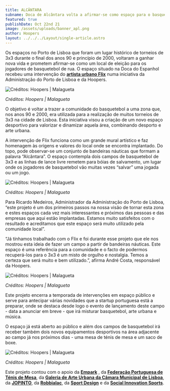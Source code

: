 ```yaml
---
title: ALCÂNTARA
subname: Doca de Alcântara volta a afirmar-se como espaço para o basquetebol de 3x3
featured: true
publishDate: Oct 22nd 21
image: /assets/uploads/banner_apl.png
author: Hoopers
layout: ../../../Layout/single-article.astro
---
```


Os espaços no Porto de Lisboa que foram um lugar histórico de torneios de 3x3 durante o final dos anos 90 e princípio de 2000, voltaram a ganhar nova vida e prometem afirmar-se como um local de eleição para os jogadores de basquetebol de rua. O espaço situado na Doca do Espanhol recebeu uma intervenção do  **[artista urbano Flix](https://www.instagram.com/flixrobotico/)**  numa iniciativa da Administração do Porto de Lisboa e da Hoopers.

![Créditos: Hoopers | Malagueta](/assets/uploads/4_hoopers_apl-créditos-hoopers-malagueta-.jpg 'Créditos: Hoopers | Malagueta')

_Créditos: Hoopers | Malagueta_

O objetivo é voltar a trazer a comunidade do basquetebol a uma zona que, nos anos 90 e 2000, era utilizada para a realização de muitos torneios de 3x3 na cidade de Lisboa. Esta iniciativa visou a criação de um novo espaço desportivo para valorizar e dinamizar aquela área, combinando desporto e arte urbana.

A intervenção de Flix funciona como um grande mural artístico e faz homenagem às origens e valores do local onde se encontra implantado. Do topo, pode observar-se um conjunto de bandeiras náuticas que formam a palavra “Alcântara”. O espaço contempla dois campos de basquetebol de 3x3 e as linhas de lance livre remetem para bóias de salvamento, um lugar onde os jogadores de basquetebol vão muitas vezes “salvar” uma jogada ou um jogo.

![Créditos: Hoopers | Malagueta](/assets/uploads/1_hoopers_apl-créditos-hoopers-malagueta-.jpg 'Créditos: Hoopers | Malagueta')

_Créditos: Hoopers | Malagueta_

Para Ricardo Medeiros, Administrador da Administração do Porto de Lisboa, “este projeto é um dos primeiros passos na nossa visão de tornar esta zona e estes espaços cada vez mais interessantes e próximos das pessoas e das empresas que aqui estão implantadas. Estamos muito satisfeitos com o resultado e acreditamos que este espaço será muito utilizado pela comunidade local”.

“Já tínhamos trabalhado com o Flix e foi durante esse projeto que ele nos mostrou esta ideia de fazer um campo a partir de bandeiras náuticas. Este espaço é uma referência para a comunidade e o facto de podermos recuperá-los para o 3x3 é um misto de orgulho e nostalgia. Temos a certeza que será muito e bem utilizado.”, afirma André Costa, responsável da Hoopers.

![Créditos: Hoopers | Malagueta](/assets/uploads/5_hoopers_apl-créditos-hoopers-malagueta-.jpg 'Créditos: Hoopers | Malagueta')

_Créditos: Hoopers | Malagueta_

Este projeto encerra a temporada de intervenções em espaço público e serve para antecipar várias novidades que a startup portuguesa está a preparar, onde se destaca desde logo o evento de lançamento deste campo - data a anunciar em breve - que irá misturar basquetebol, arte urbana e música.

O espaço já está aberto ao público e além dos campos de basquetebol irá receber também dois novos equipamentos desportivos na área adjacente ao campo já nos próximos dias - uma mesa de ténis de mesa e um saco de boxe.

![Créditos: Hoopers | Malagueta](/assets/uploads/hoopers_apl_4-créditos-hoopers-malagueta-.jpg 'Créditos: Hoopers | Malagueta')

_Créditos: Hoopers | Malagueta_

Este projeto contou com o apoio da  **[Empark](https://www.empark.com/pt/pt/)** , da  **[Federação Portuguesa de Ténis de Mesa](https://fptm.pt/)**, da  **[Galeria de Arte Urbana da Câmara Municipal de Lisboa](http://gau.cm-lisboa.pt/galeria.html)**, da  **[JOPINTO](https://www.facebook.com/tintasjopinto/)**, da  **[Robbialac](https://tintasrobbialac.pt/)**, da  **[Sport Design](http://www.sport-design.pt/)**  e da  **[Social Innovation Sports](https://www.socialinnovationsports.org/)**.
